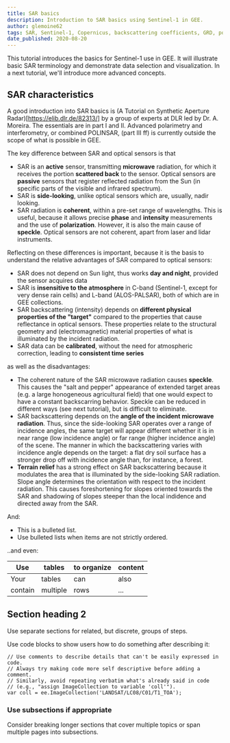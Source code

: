 ```yaml
---
title: SAR basics
description: Introduction to SAR basics using Sentinel-1 in GEE.
author: glemoine62
tags: SAR, Sentinel-1, Copernicus, backscattering coefficients, GRD, polarization
date_published: 2020-08-20
---
```

<!--
Copyright 2019 The Google Earth Engine Community Authors

Licensed under the Apache License, Version 2.0 (the "License");
you may not use this file except in compliance with the License.
You may obtain a copy of the License at

    https://www.apache.org/licenses/LICENSE-2.0

Unless required by applicable law or agreed to in writing, software
distributed under the License is distributed on an "AS IS" BASIS,
WITHOUT WARRANTIES OR CONDITIONS OF ANY KIND, either express or implied.
See the License for the specific language governing permissions and
limitations under the License.
-->

This tutorial introduces the basics for Sentinel-1 use in GEE. It will illustrate basic SAR terminology and demonstrate data selection and visualization.
In a next tutorial, we'll introduce more advanced concepts.

## SAR characteristics

A good introduction into SAR basics is (A Tutorial on Synthetic Aperture Radar)[https://elib.dlr.de/82313/] by a group of experts at DLR led by Dr. A. Moreira. The essentials are in part I and II. Advanced polarimetry and interferometry, or combined POLINSAR, (part III ff) is currently outside the scope of what is possible in GEE.

The key difference between SAR and optical sensors is that

- SAR is an **active** sensor, transmitting **microwave** radiation, for which it receives the portion **scattered back** to the sensor. Optical sensors are **passive** sensors that register reflected radiation from the Sun (in specific parts of the visible and infrared spectrum).
- SAR is **side-looking**, unlike optical sensors which are, usually, nadir looking. 
- SAR radiation is **coherent**, within a pre-set range of wavelengths. This is useful, because it allows precise **phase** and **intensity** measurements and the use of **polarization**. However, it is also the main cause of **speckle**. Optical sensors are not coherent, apart from laser and lidar instruments. 

Reflecting on these differences is important, because it is the basis to understand the relative advantages of SAR compared to optical sensors:

- SAR does not depend on Sun light, thus works **day and night**, provided the sensor acquires data
- SAR is **insensitive to the atmosphere** in C-band (Sentinel-1, except for very dense rain cells) and L-band (ALOS-PALSAR), both of which are in GEE collections. 
- SAR backscattering (intensity) depends on **different physical properties of the "target"** compared to the properties that cause reflectance in optical sensors. These properties relate to the structural geometry and (electromagnetic) material properties of what is illuminated by the incident radiation.
- SAR data can be **calibrated**, without the need for atmospheric correction, leading to **consistent time series**

as well as the disadvantages:

- The coherent nature of the SAR microwave radiation causes **speckle**. This causes the "salt and pepper" appearance of extended target areas (e.g. a large honogeneous agricultural field) that one would expect to have a constant backscarring behavior. Speckle can be reduced in different ways (see next tutorial), but is difficult to eliminate. 
- SAR backscattering depends on the **angle of the incident microwave radiation**. Thus, since the side-looking SAR operates over a range of incidence angles, the same target will appear different whether it is in near range (low incidence angle) or far range (higher incidence angle) of the scene. The manner in which the backscattering varies with incidence angle depends on the target: a flat dry soil surface has a stronger drop off with incidence angle than, for instance, a forest.
- **Terrain relief** has a strong effect on SAR backscattering because it modulates the area that is illuminated by the side-looking SAR radiation. Slope angle determines the orientation with respect to the incident radiation. This causes foreshortening for slopes oriented towards the SAR and shadowing of slopes steeper than the local indidence and directed away from the SAR.




And:

- This is a bulleted list.
- Use bulleted lists when items are not strictly ordered.

..and even:

Use     | tables   | to organize | content
------- | -------- | ----------- | -------
Your    | tables   | can         | also
contain | multiple | rows        | ...

## Section heading 2

Use separate sections for related, but discrete, groups of steps.

Use code blocks to show users how to do something after describing it:

```
// Use comments to describe details that can't be easily expressed in code.
// Always try making code more self descriptive before adding a comment.
// Similarly, avoid repeating verbatim what's already said in code
// (e.g., "assign ImageCollection to variable 'coll'").
var coll = ee.ImageCollection('LANDSAT/LC08/C01/T1_TOA');
```

### Use subsections if appropriate

Consider breaking longer sections that cover multiple topics or span multiple
pages into subsections.
